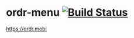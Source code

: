 # ordr-menu [![Build Status](https://jenkins.caretta.co.uk/buildStatus/icon?job=ordr-menu)](https://jenkins.caretta.co.uk/job/ordr-menu/)

https://ordr.mobi